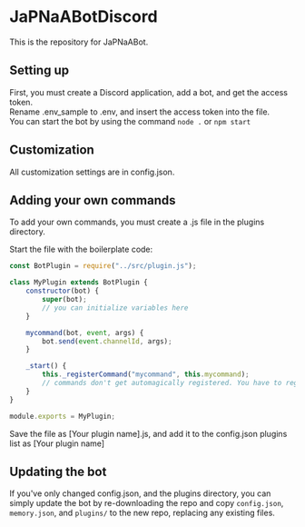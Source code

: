 # JaPNaABotDiscord
This is the repository for JaPNaABot.

## Setting up
First, you must create a Discord application, add a bot, and get the access token. <br>
Rename .env\_sample to .env, and insert the access token into the file. <br>
You can start the bot by using the command `node .` or `npm start`

## Customization
All customization settings are in config.json.

## Adding your own commands
To add your own commands, you must create a .js file in the plugins directory.

Start the file with the boilerplate code:
```javascript
const BotPlugin = require("../src/plugin.js");

class MyPlugin extends BotPlugin {
    constructor(bot) {
        super(bot);
        // you can initialize variables here
    }

    mycommand(bot, event, args) {
        bot.send(event.channelId, args);
    }

    _start() {
        this._registerCommand("mycommand", this.mycommand);
        // commands don't get automagically registered. You have to register them yourself.
    }
}

module.exports = MyPlugin;
```

Save the file as [Your plugin name].js, and add it to the config.json plugins list as [Your plugin name]

## Updating the bot
If you've only changed config.json, and the plugins directory, you can simply
update the bot by re-downloading the repo and copy `config.json`, 
`memory.json`, and `plugins/` to the new repo, replacing any existing files.